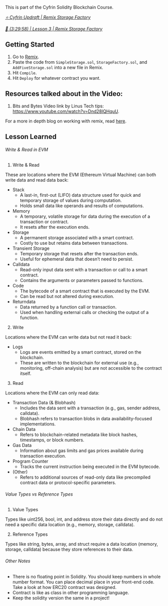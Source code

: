 This is part of the Cyfrin Solidity Blockchain Course.

*[⭐️ Cyfrin Updraft | Remix Storage Factory](https://updraft.cyfrin.io/courses/solidity/storage-factory/factory-introduction)*

*[🎥  (3:29:58) | Lesson 3 | Remix Storage Factory](https://www.youtube.com/watch?v=umepbfKp5rI&t=12598s)*

## Getting Started
1. Go to [Remix](https://remix.ethereum.org/).
2. Paste the code from `SimpleStorage.sol`, `StorageFactory.sol`, and `AddFiveStorage.sol` into a new file in Remix.
3. Hit `Compile`.
4. Hit `Deploy` for whatever contract you want.

## Resources talked about in the Video:
1. Bits and Bytes Video link by Linus Tech tips: https://www.youtube.com/watch?v=Dnd28lQHquU.

For a more in depth blog on working with remix, read [here](https://docs.chain.link/docs/deploy-your-first-contract/).

## Lesson Learned
###### Write & Read in EVM
1. Write & Read

These are locations where the EVM (Ethereum Virtual Machine) can both write data and read data back:
- Stack
    - A last-in, first-out (LIFO) data structure used for quick and temporary storage of values during computation.
    - Holds small data like operands and results of computations.
- Memory
    - A temporary, volatile storage for data during the execution of a transaction or contract.
    - It resets after the execution ends.
- Storage
    - A permanent storage associated with a smart contract.
    - Costly to use but retains data between transactions.
- Transient Storage
    - Temporary storage that resets after the transaction ends.
    - Useful for ephemeral data that doesn’t need to persist.
- Calldata
    - Read-only input data sent with a transaction or call to a smart contract.
    - Contains the arguments or parameters passed to functions.
- Code
    - The bytecode of a smart contract that is executed by the EVM.
    - Can be read but not altered during execution.
- Returndata
    - Data returned by a function call or transaction.
    - Used when handling external calls or checking the output of a function.

2. Write

Locations where the EVM can write data but not read it back:
- Logs
    - Logs are events emitted by a smart contract, stored on the blockchain.
    - These are written to the blockchain for external use (e.g., monitoring, off-chain analysis) but are not accessible to the contract itself.

3. Read

Locations where the EVM can only read data:
- Transaction Data (& Blobhash)
    - Includes the data sent with a transaction (e.g., gas, sender address, calldata).
    - Blobhash refers to transaction blobs in data availability-focused implementations.
- Chain Data
    - Refers to blockchain-related metadata like block hashes, timestamps, or block numbers.
- Gas Data
    - Information about gas limits and gas prices available during transaction execution.
- Program Counter
    - Tracks the current instruction being executed in the EVM bytecode.
- (Other)
    - Refers to additional sources of read-only data like precompiled contract data or protocol-specific parameters.

###### Value Types vs Reference Types
1. Value Types

Types like uint256, bool, int, and address store their data directly and do not need a specific data location (e.g., memory, storage, calldata).

2. Reference Types

Types like string, bytes, array, and struct require a data location (memory, storage, calldata) because they store references to their data.

###### Other Notes
- There is no floating point in Solidity. You should keep numbers in whole number format. You can place decimal place in your front-end code. Take a look at how ERC20 contract was designed.
- Contract is like as class in other programming language.
- Keep the solidity version the same in a project!